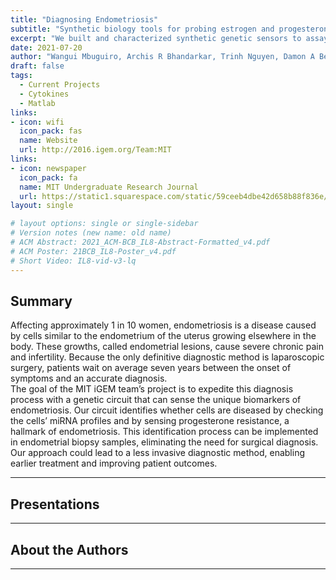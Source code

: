 ```yaml
---
title: "Diagnosing Endometriosis"
subtitle: "Synthetic biology tools for probing estrogen and progesterone signaling in endometriosis and adenomyosis"
excerpt: "We built and characterized synthetic genetic sensors to assay estrogen and progesterone signalling, two processes that are often dysregulated or disrupted in endometriosis."
date: 2021-07-20
author: "Wangui Mbuguiro, Archis R Bhandarkar, Trinh Nguyen, Damon A Berman, Colleen R Foley, Elizabeth D Strand, Gizem Gumuskaya, Julia M Goupil, Kathleen H Brandes, Maya L Kaul, Sarah J Caso, Theresa Machemer, Linda Griffith, Ron Weiss, Brian Teague"
draft: false
tags:
  - Current Projects
  - Cytokines
  - Matlab
links:
- icon: wifi
  icon_pack: fas
  name: Website
  url: http://2016.igem.org/Team:MIT
links:
- icon: newspaper
  icon_pack: fa
  name: MIT Undergraduate Research Journal
  url: https://static1.squarespace.com/static/59ceeb4dbe42d658b88f836e/t/59d6c8a9cd0f68e30c0313d9/1507248321780/Machemer_MURJ_iGEM.pdf
layout: single

# layout options: single or single-sidebar
# Version notes (new name: old name)
# ACM Abstract: 2021_ACM-BCB_IL8-Abstract-Formatted_v4.pdf
# ACM Poster: 21BCB_IL8-Poster_v4.pdf
# Short Video: IL8-vid-v3-lq
---
```

## Summary
Affecting approximately 1 in 10 women, endometriosis is a disease caused by cells similar to the endometrium of the uterus growing elsewhere in the body. These growths, called endometrial lesions, cause severe chronic pain and infertility. Because the only definitive diagnostic method is laparoscopic surgery, patients wait on average seven years between the onset of symptoms and an accurate diagnosis. 
<br />
The goal of the MIT iGEM team’s project is to expedite this diagnosis process with a genetic circuit that can sense the unique biomarkers of endometriosis. Our circuit identifies whether cells are diseased by checking the cells’ miRNA profiles and by sensing progesterone resistance, a hallmark of endometriosis. This identification process can be implemented in endometrial biopsy samples, eliminating the need for surgical diagnosis. Our approach could lead to a less invasive diagnostic method, enabling earlier treatment and improving patient outcomes.

---
## Presentations

  
---
## About the Authors


---


